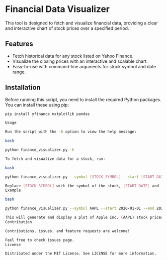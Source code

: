 # Financial Data Visualizer

This tool is designed to fetch and visualize financial data, providing a clear and interactive chart of stock prices over a specified period.

## Features

- Fetch historical data for any stock listed on Yahoo Finance.
- Visualize the closing prices with an interactive and scalable chart.
- Easy-to-use with command-line arguments for stock symbol and date range.

## Installation

Before running this script, you need to install the required Python packages. You can install these using pip:

```bash
pip install yfinance matplotlib pandas

Usage

Run the script with the -h option to view the help message:

bash

python finance_visualizer.py -h

To fetch and visualize data for a stock, run:

bash

python finance_visualizer.py --symbol [STOCK_SYMBOL] --start [START_DATE] --end [END_DATE]

Replace [STOCK_SYMBOL] with the symbol of the stock, [START_DATE] and [END_DATE] with the range of dates in YYYY-MM-DD format.
Example

bash

python finance_visualizer.py --symbol AAPL --start 2020-01-01 --end 2023-01-01

This will generate and display a plot of Apple Inc. (AAPL) stock prices from January 1, 2020, to January 1, 2023.
Contribution

Contributions, issues, and feature requests are welcome!

Feel free to check issues page.
License

Distributed under the MIT License. See LICENSE for more information.
